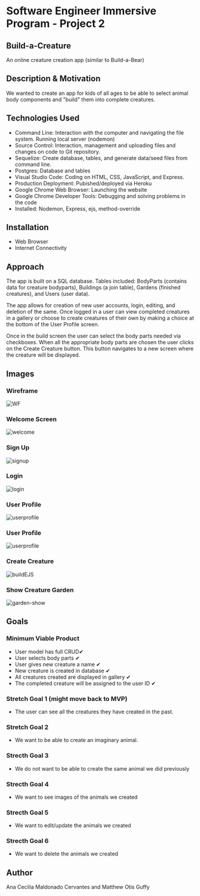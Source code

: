 # Software Engineer Immersive Program - Project 2
## Build-a-Creature
An online creature creation app (similar to Build-a-Bear)

## Description & Motivation
We wanted to create an app for kids of all ages to be able to select animal body components and "build" them into complete creatures.

## Technologies Used
+ Command Line: Interaction with the computer and navigating the file system.  Running local server (nodemon)
+ Source Control: Interaction, management and uploading files and changes on code to Git repository.
+ Sequelize: Create database, tables, and generate data/seed files from command line.
+ Postgres: Database and tables
+ Visual Studio Code: Coding on HTML, CSS, JavaScript, and Express.
+ Production Deployment: Pubished/deployed via Heroku
+ Google Chrome Web Browser: Launching the website
+ Google Chrome Developer Tools: Debugging and solving problems in the code
+ Installed: Nodemon, Express, ejs, method-override

## Installation
+ Web Browser
+ Internet Connectivity


## Approach
The app is built on a SQL database.  Tables included: BodyParts (contains data for creature bodyparts), Buildings (a join table), Gardens (finished creatures), and Users (user data).

The app allows for creation of new user accounts, login, editing, and deletion of the same.  Once logged in a user can view completed creatures in a gallery or choose to create creatures of their own by making a choice at the bottom of the User Profile screen. 

Once in the build screen the user can select the body parts needed via checkboxes.  When all the appropriate body parts are chosen the user clicks on the Create Creature button.  This button navigates to a new screen where the creature will be displayed.


## Images
### Wireframe
![WF](/readme_images/wireframe.png)


### Welcome Screen
![welcome](/readme_images/welcome.png)

### Sign Up
![signup](/readme_images/signup.png)

### Login
![login](/readme_images/login.png)

### User Profile
![userprofile](/readme_images/userprofile.png)

### User Profile
![userprofile](/readme_images/userprofile.png)

### Create Creature
![buildEJS](/readme_images/buildEJS.png)

### Show Creature Garden
![garden-show](/readme_images/Garden-Show.png)

## Goals
### Minimum Viable Product
+ User model has full CRUD✔︎
+ User selects body parts ✔︎
+ User gives new creature a name ✔︎
+ New creature is created in database ✔︎
+ All creatures created are displayed in gallery ✔︎
+ The completed creature will be assigned to the user ID ✔︎

### Stretch Goal 1 (might move back to MVP)
+ The user can see all the creatures they have created in the past.

### Stretch Goal 2
+ We want to be able to create an imaginary animal.

### Strecth Goal 3
+ We do not want to be able to create the same animal we did previously

### Strecth Goal 4
+ We want to see images of the animals we created

### Strecth Goal 5
+ We want to edit/update the animals we created

### Strecth Goal 6
+ We want to delete the animals we created

## Author
Ana Cecilia Maldonado Cervantes and Matthew Otis Guffy